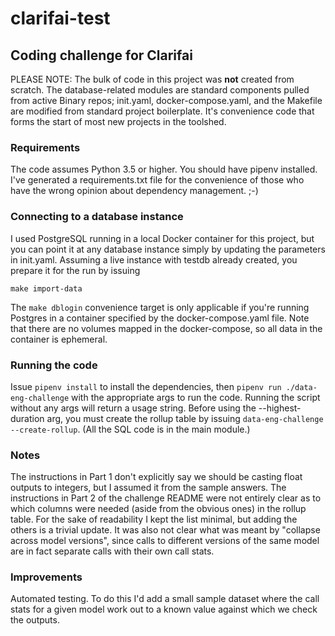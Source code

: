 # clarifai-test
## Coding challenge for Clarifai

PLEASE NOTE: The bulk of code in this project was **not** created from scratch. The database-related modules are standard components pulled from active Binary repos; init.yaml, docker-compose.yaml, and the Makefile are modified from standard project boilerplate. It's convenience code that forms the start of most new projects in the toolshed.

### Requirements
The code assumes Python 3.5 or higher. You should have pipenv installed. I've generated a requirements.txt file for the convenience of those who have the wrong opinion about dependency management. ;-)

### Connecting to a database instance
I used PostgreSQL running in a local Docker container for this project, but you can point it at any database instance simply by updating the parameters in init.yaml. Assuming a live instance with testdb already created, you prepare it for the run by issuing 

`make import-data`

The `make dblogin` convenience target is only applicable if you're running Postgres in a container specified by the docker-compose.yaml file. Note that there are no volumes mapped in the docker-compose, so all data in the container is ephemeral.

### Running the code
Issue `pipenv install` to install the dependencies, then `pipenv run ./data-eng-challenge` with the appropriate args to run the code. Running the script without any args will return a usage string. Before using the --highest-duration arg, you must create the rollup table by issuing `data-eng-challenge --create-rollup`. (All the SQL code is in the main module.)

### Notes
The instructions in Part 1 don't explicitly say we should be casting float outputs to integers, but I assumed it from the sample answers.
The instructions in Part 2 of the challenge README were not entirely clear as to which columns were needed (aside from the obvious ones) in the rollup table. For the sake of readability I kept the list minimal, but adding the others is a trivial update. It was also not clear what was meant by "collapse across model versions", since calls to different versions of the same model are in fact separate calls with their own call stats. 

### Improvements
Automated testing. To do this I'd add a small sample dataset where the call stats for a given model work out to a known value against which we check the outputs.

